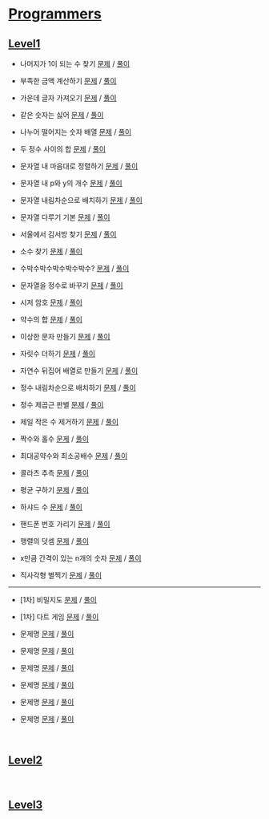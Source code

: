 # [Programmers](https://programmers.co.kr/learn/challenges)

## [Level1](./programmers/Lv1/)
- 나머지가 1이 되는 수 찾기 [문제](https://programmers.co.kr/learn/courses/30/lessons/87389) / [풀이](https://github.com/gjTang/TIL/blob/main/Algorithm/coding-test/programmers/Lv1/remain1.py)
- 부족한 금액 계산하기 [문제](https://programmers.co.kr/learn/courses/30/lessons/82612) / [풀이](https://github.com/gjTang/TIL/blob/main/Algorithm/coding-test/programmers/Lv1/less_money.py)

- 가운데 글자 가져오기 [문제](https://programmers.co.kr/learn/courses/30/lessons/12903) / [풀이](https://github.com/gjTang/TIL/blob/main/Algorithm/coding-test/programmers/Lv1/center_word.py)

- 같은 숫자는 싫어 [문제](https://programmers.co.kr/learn/courses/30/lessons/12906) / [풀이](https://github.com/gjTang/TIL/blob/main/Algorithm/coding-test/programmers/Lv1/no_same_num.py)
- 나누어 떨어지는 숫자 배열 [문제](https://programmers.co.kr/learn/courses/30/lessons/12910) / [풀이](https://github.com/gjTang/TIL/blob/main/Algorithm/coding-test/programmers/Lv1/num_arr.py)
- 두 정수 사이의 합 [문제](https://programmers.co.kr/learn/courses/30/lessons/12912) / [풀이](https://github.com/gjTang/TIL/blob/main/Algorithm/coding-test/programmers/Lv1/two_int_sum.py)  
- 문자열 내 마음대로 정렬하기 [문제](https://programmers.co.kr/learn/courses/30/lessons/12915) / [풀이](https://github.com/gjTang/TIL/blob/main/Algorithm/coding-test/programmers/Lv1/str_sort.py)
- 문자열 내 p와 y의 개수 [문제](https://programmers.co.kr/learn/courses/30/lessons/12916) / [풀이](https://github.com/gjTang/TIL/blob/main/Algorithm/coding-test/programmers/Lv1/count_py.py)
- 문자열 내림차순으로 배치하기 [문제](https://programmers.co.kr/learn/courses/30/lessons/12917) / [풀이](https://github.com/gjTang/TIL/blob/main/Algorithm/coding-test/programmers/Lv1/str_asc.py)
- 문자열 다루기 기본 [문제](https://programmers.co.kr/learn/courses/30/lessons/12918) / [풀이](https://github.com/gjTang/TIL/blob/main/Algorithm/coding-test/programmers/Lv1/handle_str.py)
- 서울에서 김서방 찾기 [문제](https://programmers.co.kr/learn/courses/30/lessons/12919) / [풀이](https://github.com/gjTang/TIL/blob/main/Algorithm/coding-test/programmers/Lv1/seoul_kim.py)
- 소수 찾기 [문제](https://programmers.co.kr/learn/courses/30/lessons/12921) / [풀이](https://github.com/gjTang/TIL/blob/main/Algorithm/coding-test/programmers/Lv1/find_decimal.py)
- 수박수박수박수박수박수? [문제](https://programmers.co.kr/learn/courses/30/lessons/12922) / [풀이](https://github.com/gjTang/TIL/blob/main/Algorithm/coding-test/programmers/Lv1/watermelon.py)
- 문자열을 정수로 바꾸기 [문제](https://programmers.co.kr/learn/courses/30/lessons/12925) / [풀이](https://github.com/gjTang/TIL/blob/main/Algorithm/coding-test/programmers/Lv1/str_to_int.py)
- 시저 암호 [문제](https://programmers.co.kr/learn/courses/30/lessons/12926) / [풀이](https://github.com/gjTang/TIL/blob/main/Algorithm/coding-test/programmers/Lv1/caesar.py)
- 약수의 합 [문제](https://programmers.co.kr/learn/courses/30/lessons/12928) / [풀이](https://github.com/gjTang/TIL/blob/main/Algorithm/coding-test/programmers/Lv1/divisor_sum.py)
- 이상한 문자 만들기 [문제](https://programmers.co.kr/learn/courses/30/lessons/12930) / [풀이](https://github.com/gjTang/TIL/blob/main/Algorithm/coding-test/programmers/Lv1/strange_character.py)  
- 자릿수 더하기 [문제](https://programmers.co.kr/learn/courses/30/lessons/12931) /  [풀이](https://github.com/gjTang/TIL/blob/main/Algorithm/coding-test/programmers/Lv1/add_digits.py)
- 자연수 뒤집어 배열로 만들기 [문제](https://programmers.co.kr/learn/courses/30/lessons/12932) / [풀이](https://github.com/gjTang/TIL/blob/main/Algorithm/coding-test/programmers/Lv1/reverse_array.py)
- 정수 내림차순으로 배치하기 [문제](https://programmers.co.kr/learn/courses/30/lessons/12933) / [풀이](https://github.com/gjTang/TIL/blob/main/Algorithm/coding-test/programmers/Lv1/place_desc.py)
- 정수 제곱근 판별 [문제](https://programmers.co.kr/learn/courses/30/lessons/12934) / [풀이](https://github.com/gjTang/TIL/blob/main/Algorithm/coding-test/programmers/Lv1/determine_square_root.py)
- 제일 작은 수 제거하기 [문제](https://programmers.co.kr/learn/courses/30/lessons/12935) / [풀이](https://github.com/gjTang/TIL/blob/main/Algorithm/coding-test/programmers/Lv1/remove_minimum.py)  
- 짝수와 홀수 [문제](https://programmers.co.kr/learn/courses/30/lessons/12937) / [풀이](https://github.com/gjTang/TIL/blob/main/Algorithm/coding-test/programmers/Lv1/even_odd.py)
- 최대공약수와 최소공배수 [문제](https://programmers.co.kr/learn/courses/30/lessons/12940) / [풀이](https://github.com/gjTang/TIL/blob/main/Algorithm/coding-test/programmers/Lv1/gcf_lcm.py)
- 콜라츠 추측 [문제](https://programmers.co.kr/learn/courses/30/lessons/12943) / [풀이](https://github.com/gjTang/TIL/blob/main/Algorithm/coding-test/programmers/Lv1/colatz.py)
- 평균 구하기 [문제](https://programmers.co.kr/learn/courses/30/lessons/12944) / [풀이](https://github.com/gjTang/TIL/blob/main/Algorithm/coding-test/programmers/Lv1/get_mean.py)
- 하샤드 수 [문제](https://programmers.co.kr/learn/courses/30/lessons/12947) / [풀이](https://github.com/gjTang/TIL/blob/main/Algorithm/coding-test/programmers/Lv1/hasshad.py)
- 핸드폰 번호 가리기 [문제](https://programmers.co.kr/learn/courses/30/lessons/12948) / [풀이](https://github.com/gjTang/TIL/blob/main/Algorithm/coding-test/programmers/Lv1/hide_phone_number.py)
- 행렬의 덧셈 [문제](https://programmers.co.kr/learn/courses/30/lessons/12950) / [풀이](https://github.com/gjTang/TIL/blob/main/Algorithm/coding-test/programmers/Lv1/matrix_addition.py)
- x만큼 간격이 있는 n개의 숫자 [문제](https://programmers.co.kr/learn/courses/30/lessons/12954) / [풀이](https://github.com/gjTang/TIL/blob/main/Algorithm/coding-test/programmers/Lv1/interval_x.py)  
- 직사각형 별찍기 [문제](https://programmers.co.kr/learn/courses/30/lessons/12969) / [풀이](https://github.com/gjTang/TIL/blob/main/Algorithm/coding-test/programmers/Lv1/rectangle_star.py)
---
- [1차] 비밀지도 [문제](https://programmers.co.kr/learn/courses/30/lessons/17681) / [풀이](https://github.com/gjTang/TIL/blob/main/Algorithm/coding-test/programmers/Lv1/secret_map.py)

- [1차] 다트 게임 [문제](https://programmers.co.kr/learn/courses/30/lessons/17682) / [풀이](https://github.com/gjTang/TIL/blob/main/Algorithm/coding-test/programmers/Lv1/dart_game.py)
- 문제명 [문제]() / [풀이](https://github.com/gjTang/TIL/blob/main/Algorithm/coding-test/programmers/Lv1/)
- 문제명 [문제]() / [풀이](https://github.com/gjTang/TIL/blob/main/Algorithm/coding-test/programmers/Lv1/)
- 문제명 [문제]() / [풀이](https://github.com/gjTang/TIL/blob/main/Algorithm/coding-test/programmers/Lv1/)
- 문제명 [문제]() / [풀이]()
- 문제명 [문제]() / [풀이]()  
- 문제명 [문제]() / [풀이]()
<br>
  
## [Level2](./programmers/Lv2/)
<br>

## [Level3](./programmers/Lv3/)
<br>